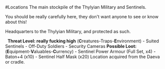  #Locations 
The main stockpile of the Thylyian Military and Sentinels.

You should be really carefully here, they don't want anyone to see or know about this!

Headquarters to the Thylyian Military, and protected as such. 


 
**Threat Level: really fucking high**
	(**C**reatures-Traps-**E**nvironment)
		-   Suited Sentinels
		-   Off-Duty Soldiers
		-   Security Cameras
	**Possible Loot:**
		(**E**quipment-**V**aluables-**C**urrency)
			-   Sentinel Power Armour (Full Set, x4)
			-   Baton+4 (x10)
			-   Sentinel Half Mask (x20)
Location acquired from the Daeva or cradle.
